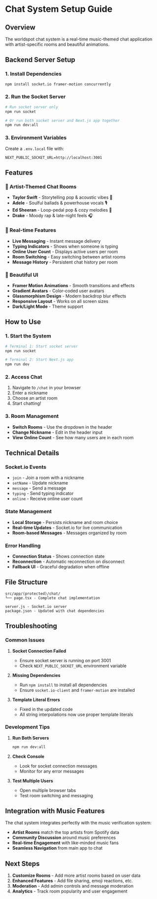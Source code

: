 # Chat System Setup Guide

## Overview
The worldspot chat system is a real-time music-themed chat application with artist-specific rooms and beautiful animations.

## Backend Server Setup

### 1. Install Dependencies
```bash
npm install socket.io framer-motion concurrently
```

### 2. Run the Socket Server
```bash
# Run socket server only
npm run socket

# Or run both socket server and Next.js app together
npm run dev:all
```

### 3. Environment Variables
Create a `.env.local` file with:
```env
NEXT_PUBLIC_SOCKET_URL=http://localhost:3001
```

## Features

### 🎵 Artist-Themed Chat Rooms
- **Taylor Swift** - Storytelling pop & acoustic vibes 🎤
- **Adele** - Soulful ballads & powerhouse vocals 🎙
- **Ed Sheeran** - Loop-pedal pop & cozy melodies 🎸
- **Drake** - Moody rap & late-night feels 🎧

### 💬 Real-time Features
- **Live Messaging** - Instant message delivery
- **Typing Indicators** - Shows when someone is typing
- **Online User Count** - Displays active users per room
- **Room Switching** - Easy switching between artist rooms
- **Message History** - Persistent chat history per room

### 🎨 Beautiful UI
- **Framer Motion Animations** - Smooth transitions and effects
- **Gradient Avatars** - Color-coded user avatars
- **Glassmorphism Design** - Modern backdrop blur effects
- **Responsive Layout** - Works on all screen sizes
- **Dark/Light Mode** - Theme support

## How to Use

### 1. Start the System
```bash
# Terminal 1: Start socket server
npm run socket

# Terminal 2: Start Next.js app
npm run dev
```

### 2. Access Chat
1. Navigate to `/chat` in your browser
2. Enter a nickname
3. Choose an artist room
4. Start chatting!

### 3. Room Management
- **Switch Rooms** - Use the dropdown in the header
- **Change Nickname** - Edit in the header input
- **View Online Count** - See how many users are in each room

## Technical Details

### Socket.io Events
- `join` - Join a room with a nickname
- `setName` - Update nickname
- `message` - Send a message
- `typing` - Send typing indicator
- `online` - Receive online user count

### State Management
- **Local Storage** - Persists nickname and room choice
- **Real-time Updates** - Socket.io for live communication
- **Room-based Messages** - Messages organized by room

### Error Handling
- **Connection Status** - Shows connection state
- **Reconnection** - Automatic reconnection on disconnect
- **Fallback UI** - Graceful degradation when offline

## File Structure
```
src/app/(protected)/chat/
└── page.tsx - Complete chat implementation

server.js - Socket.io server
package.json - Updated with chat dependencies
```

## Troubleshooting

### Common Issues

1. **Socket Connection Failed**
   - Ensure socket server is running on port 3001
   - Check `NEXT_PUBLIC_SOCKET_URL` environment variable

2. **Missing Dependencies**
   - Run `npm install` to install all dependencies
   - Ensure `socket.io-client` and `framer-motion` are installed

3. **Template Literal Errors**
   - Fixed in the updated code
   - All string interpolations now use proper template literals

### Development Tips

1. **Run Both Servers**
   ```bash
   npm run dev:all
   ```

2. **Check Console**
   - Look for socket connection messages
   - Monitor for any error messages

3. **Test Multiple Users**
   - Open multiple browser tabs
   - Test room switching and messaging

## Integration with Music Features

The chat system integrates perfectly with the music verification system:
- **Artist Rooms** match the top artists from Spotify data
- **Community Discussion** around music preferences
- **Real-time Engagement** with like-minded music fans
- **Seamless Navigation** from main app to chat

## Next Steps

1. **Customize Rooms** - Add more artist rooms based on user data
2. **Enhanced Features** - Add file sharing, emoji reactions, etc.
3. **Moderation** - Add admin controls and message moderation
4. **Analytics** - Track room popularity and user engagement
